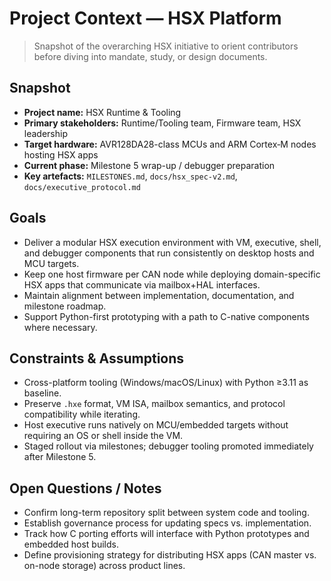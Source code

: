 # Project Context — HSX Platform

> Snapshot of the overarching HSX initiative to orient contributors before diving into mandate, study, or design documents.

## Snapshot
- **Project name:** HSX Runtime & Tooling
- **Primary stakeholders:** Runtime/Tooling team, Firmware team, HSX leadership
- **Target hardware:** AVR128DA28-class MCUs and ARM Cortex‑M nodes hosting HSX apps
- **Current phase:** Milestone 5 wrap-up / debugger preparation
- **Key artefacts:** `MILESTONES.md`, `docs/hsx_spec-v2.md`, `docs/executive_protocol.md`

## Goals
- Deliver a modular HSX execution environment with VM, executive, shell, and debugger components that run consistently on desktop hosts and MCU targets.
- Keep one host firmware per CAN node while deploying domain-specific HSX apps that communicate via mailbox+HAL interfaces.
- Maintain alignment between implementation, documentation, and milestone roadmap.
- Support Python-first prototyping with a path to C-native components where necessary.

## Constraints & Assumptions
- Cross-platform tooling (Windows/macOS/Linux) with Python ≥3.11 as baseline.
- Preserve `.hxe` format, VM ISA, mailbox semantics, and protocol compatibility while iterating.
- Host executive runs natively on MCU/embedded targets without requiring an OS or shell inside the VM.
- Staged rollout via milestones; debugger tooling promoted immediately after Milestone 5.

## Open Questions / Notes
- Confirm long-term repository split between system code and tooling.
- Establish governance process for updating specs vs. implementation.
- Track how C porting efforts will interface with Python prototypes and embedded host builds.
- Define provisioning strategy for distributing HSX apps (CAN master vs. on-node storage) across product lines.
